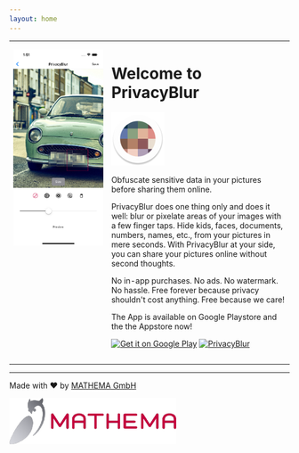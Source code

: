```yaml
---
layout: home
---
```



<table style="width: 100%; border: none">
<tr>
<td valign="top" style="width: 35%; border: none">

![Screenshot](assets/case_2.png)

</td>
<td valign="top" style="border: none">

# Welcome to PrivacyBlur

![Privacy Blur Logo](assets/ic_launcher_round.png)

Obfuscate sensitive data in your pictures before sharing them online.

PrivacyBlur does one thing only and does it well: blur or pixelate areas of your images with a few finger taps. Hide kids, faces, documents, numbers, names, etc., from your pictures in mere seconds. With PrivacyBlur at your side, you can share your pictures online without second thoughts.

No in-app purchases. No ads. No watermark. No hassle. Free forever because privacy shouldn't cost anything. Free because we care!

The App is available on Google Playstore  and the the Appstore now!
<p float="left" align="left">
  <a href='https://play.google.com/store/apps/details?id=de.mathema.privacyblur&pcampaignid=pcampaignidMKT-Other-global-all-co-prtnr-py-PartBadge-Mar2515-1'><img width="150px" alt='Get it on Google Play' src='https://play.google.com/intl/en_us/badges/static/images/badges/en_badge_web_generic.png'/></a>
  <a href="https://apps.apple.com/us/app/privacyblur/id1536274106?itsct=apps_box_badge&amp;itscg=30200" style="width: 120px;margin-bottom: 10px;">
    <object data="assets/black.png" type="image/png">
      <img src="https://tools.applemediaservices.com/api/badges/download-on-the-app-store/black/en-us?size=250x83&amp;releaseDate=1619827200&h=9d23d850d1506bbe56180b2aa8ee51f7" alt="PrivacyBlur" style="width: 120px;margin-bottom: 10px;">
    </object>
  </a>
</p>

</td>
</tr>
</table>

---

Made with ❤ by [MATHEMA GmbH](https://www.mathema.de/)

![MATHEMA Logo](assets/mat-standard-rgb.png)

